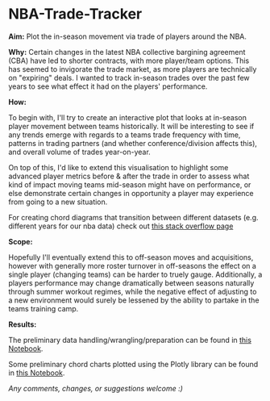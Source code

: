 # NBA-Trade-Tracker

**Aim:**
Plot the in-season movement via trade of players around the NBA.

**Why:**
Certain changes in the latest NBA collective bargining agreement (CBA) have led to shorter contracts, with more player/team options. This has seemed to invigorate the trade market, as more players are technically on "expiring" deals. I wanted to track in-season trades over the past few years to see what effect it had on the players' performance.

**How:**

To begin with, I'll try to create an interactive plot that looks at in-season player movement between teams historically. It will be interesting to see if any trends emerge with regards to a teams trade frequency with time, patterns in trading partners (and whether conference/division affects this), and overall volume of trades year-on-year.

On top of this, I'd like to extend this visualisation to highlight some advanced player metrics before & after the trade in order to assess what kind of impact moving teams mid-season might have on performance, or else demonstrate certain changes in opportunity a player may experience from going to a new situation.

For creating chord diagrams that transition between different datasets (e.g. different years for our nba data) check out [this stack overflow page](https://stackoverflow.com/questions/21813723/change-and-transition-dataset-in-chord-diagram-with-d3)

**Scope:**

Hopefully I'll eventually extend this to off-season moves and acquisitions, however with generally more
roster turnover in off-seasons the effect on a single player (changing teams) can be harder to truely gauge. Additionally, a players performance may change dramatically between seasons naturally through summer workout regimes, while the negative effect of adjusting to a new environment would surely be lessened by the ability to partake in the teams training camp.

**Results:**

The preliminary data handling/wrangling/preparation can be found in [this Notebook](https://github.com/tttgm/NBA-Trade-Tracker/blob/master/NBA-trade-tracker-chart.ipynb).

Some preliminary chord charts plotted using the Plotly library can be found in [this Notebook](https://github.com/tttgm/NBA-Trade-Tracker/blob/master/chord_diagram_plotly.ipynb).

*Any comments, changes, or suggestions welcome :)*
